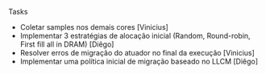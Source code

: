 Tasks

- Coletar samples nos demais cores [Vinicius]
- Implementar 3 estratégias de alocação inicial (Random, Round-robin, First fill all in DRAM) [Diêgo]
- Resolver erros de migração do atuador no final da execução [Vinicius]
- Implementar uma política inicial de migração baseado no LLCM [Diêgo]
